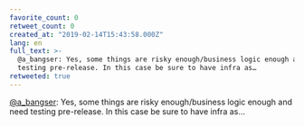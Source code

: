 ```yaml
---
favorite_count: 0
retweet_count: 0
created_at: "2019-02-14T15:43:58.000Z"
lang: en
full_text: >-
  @a_bangser: Yes, some things are risky enough/business logic enough and need
  testing pre-release. In this case be sure to have infra as…
retweeted: true
---
```


[@a_bangser](https://twitter.com/a_bangser): Yes, some things are risky
enough/business logic enough and need testing pre-release. In this case be sure
to have infra as…
